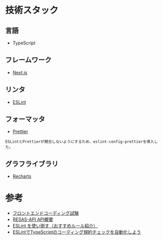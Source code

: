 # 技術スタック

## 言語

- TypeScript

## フレームワーク

- [Next.js](https://nextjs.org/)

## リンタ

- [ESLint](https://eslint.org/)

## フォーマッタ

- [Prettier](https://prettier.io/docs)

```
ESLintとPrettierが競合しないようにするため、eslint-config-prettierを導入した。
```

## グラフライブラリ

- [Recharts](https://recharts.org/)

# 参考

- [フロントエンドコーディング試験](https://yumemi.notion.site/0e9ef27b55704d7882aab55cc86c999d)
- [RESAS-API API概要](https://opendata.resas-portal.go.jp/docs/api/v1/index.html)
- [ESLint を使い倒す（おすすめルール紹介）](https://zenn.dev/noshiro_piko/articles/take-full-advantage-of-typescript-eslint)
- [ESLintでTypeScriptのコーディング規約チェックを自動化しよう](https://typescriptbook.jp/tutorials/eslint#eslint%E3%81%A7typescript%E3%82%92%E3%83%AA%E3%83%B3%E3%83%88%E3%81%97%E3%82%88%E3%81%86)
